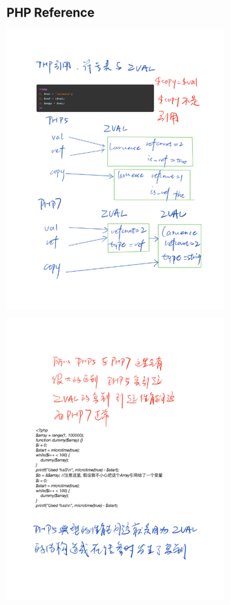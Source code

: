 # PHP Reference

![](../../.gitbook/assets/image%20%282%29.png)

![](../../.gitbook/assets/image%20%281%29.png)

